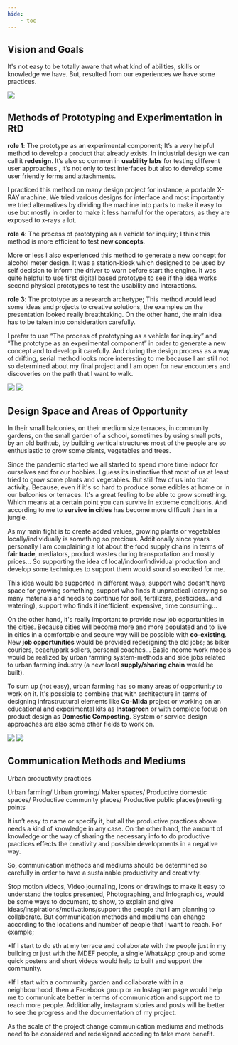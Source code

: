 ```yaml
---
hide:
    - toc
---
```

## **Vision and Goals**

It's not easy to be totally aware that what kind of abilities, skills or knowledge we have. But, resulted from our experiences we have some practices.

![](../images/vision_goals.jpg)

## **Methods of Prototyping and Experimentation in RtD**

**role 1**: The prototype as an experimental component;                                        It’s a very helpful method to develop a product that already exists. In industrial design we can call it **redesign**. It’s also so common in **usability labs** for testing different user approaches , it’s not only to test interfaces but also to develop some user friendly forms and attachments.

I practiced this method on many design project for instance;  a portable X-RAY machine. We tried various designs for interface and most importantly we tried alternatives by dividing the machine into parts to make it easy to use but mostly in order to make it less harmful for the operators, as they are exposed to x-rays a lot.

**role 4**: The process of prototyping as a vehicle for inquiry;
I think this method is more efficient to test **new concepts**.

More or less I also experienced this method to generate a new concept for alcohol meter design. It was a station-kiosk which designed to be used by self decision to inform the driver to warn before start the engine. It was quite helpful to use first digital based prototype to see if the idea works second physical prototypes to test the usability and interactions.

**role 3**: The prototype as a research archetype;
This method would lead some ideas and projects to creative solutions, the examples on the presentation looked really breathtaking. On the other hand, the main idea has to be taken into consideration carefully.

I prefer to use “The process of prototyping as a vehicle for inquiry” and “The prototype as an experimental component” in order to generate a new concept and to develop it carefully. And during the design process as a way of drifting, serial method looks more interesting to me because I am still not so determined about my final project and I am open for new encounters and discoveries on the path that I want to walk.

![](../images/myworkspace.jpg)
![](../images/driftingmethod.jpg)

## **Design Space and Areas of Opportunity**

In their small balconies, on their medium size terraces, in community gardens, on the small garden of a school, sometimes by using small pots, by an old bathtub, by building vertical structures most of the people are so enthusiastic to grow some plants, vegetables and trees.

Since the pandemic started we all started to spend more time indoor for ourselves and for our hobbies. I guess its instinctive that most of us at least tried to grow some plants and vegetables. But still few of us into that activity. Because, even if it's so hard to produce some edibles at home or in our balconies or terraces. It's a great feeling to be able to grow something. Which means at a certain point you can survive in extreme conditions. And according to me to **survive in cities** has become more difficult than in a jungle.

As my main fight is to create added values, growing plants or vegetables locally/individually is something so precious. Additionally since years personally I am complaining a lot about the food supply chains in terms of **fair trade**, mediators, product wastes during transportation and mostly prices... So supporting the idea of local/indoor/individual production and develop some techniques to support them would sound so excited for me.

This idea would be supported in different ways; support who doesn't have space for growing something, support who finds it unpractical (carrying so many materials and needs to continue for soil, fertilizers, pesticides...and watering), support who finds it inefficient, expensive, time consuming...

On the other hand, it's really important to provide new job opportunities in the cities. Because cities will become more and more populated and to live in cities in a comfortable and secure way will be possible with **co-existing**.  New **job opportunities** would be provided redesigning the old jobs; as biker couriers, beach/park sellers, personal coaches... Basic income work models would be realized by urban farming system-methods and side jobs related to urban farming industry (a new local **supply/sharing chain** would be built).

To sum up (not easy), urban farming has so many areas of opportunity to work on it. It's possible to combine that with architecture in terms of designing infrastructural elements like **Co-Mida** project or working on an educational and experimental kits as **Instagreen** or with complete focus on product design as **Domestic Composting**. System or service design approaches are also some other fields to work on.

![](../images/designspace2.jpg)
![](../images/signals.jpg)

## **Communication Methods and Mediums**

Urban productivity practices

Urban farming/ Urban growing/ Maker spaces/ Productive domestic spaces/ Productive community places/ Productive public places(meeting points

It isn’t easy to name or specify it, but all the productive practices above needs a kind of knowledge in any case. On the other hand, the amount of knowledge or the way of sharing the necessary info to do productive practices effects the creativity and possible developments in a negative way.

So, communication methods and mediums should be determined so carefully in order to have a sustainable productivity and creativity.

Stop motion videos,
Video journaling,
Icons or drawings to make it easy to understand the topics presented,
Photographing,
and Infographics, would be some ways to document, to show, to explain and give ideas/inspirations/motivations/support the people that I am planning to collaborate. But communication methods and mediums can change according to the locations and number of people that I want to reach. For example;

*If I start to do sth at my terrace and collaborate with the people just in my building or just with the MDEF people, a single WhatsApp group and some quick posters and short videos would help to built and support the community.

*If I start with a community garden and collaborate with in a neighbourhood, then a Facebook group or an Instagram page would help me to communicate better in terms of communication and support me to reach more people. Additionally, instagram stories and posts will be better to see the progress and the documentation of my project.

As the scale of the project change communication mediums and methods need to be considered and redesigned according to take more benefit.
